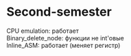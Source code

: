 # Second-semester
CPU emulation: работает  
Binary_delete_node: функции не int'овые  
Inline_ASM: работает (меняет регистр)  
